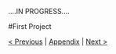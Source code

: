 ....IN PROGRESS....

#First Project



[< Previous](./function_of_the_mind_4.md) | [Appendix](../appendix.md) | [Next >](../two/battle_station_1.md)
